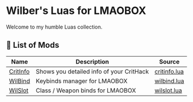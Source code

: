 # Wilber's Luas for LMAOBOX

Welcome to my humble Luas collection.

## 📜 List of Mods
| Name | Description | Source |
|---|---|---|
| [CritInfo](https://github.com/GNWilber/lmaobox-luas-public/blob/main/critinfo/README.md) | Shows you detailed info of your CritHack | [critinfo.lua](https://github.com/GNWilber/lmaobox-luas-public/blob/main/critinfo/critinfo.lua) |
| [WilBind](https://github.com/GNWilber/lmaobox-luas-public/blob/main/wilbind/README.md) | Keybinds manager for LMAOBOX | [wilbind.lua](https://github.com/GNWilber/lmaobox-luas-public/blob/main/wilbind/wilbind.lua) |
| [WilSlot](https://github.com/GNWilber/lmaobox-luas-public/blob/main/wilbind/README.md) | Class / Weapon binds for LMAOBOX | [wilslot.lua](https://github.com/GNWilber/lmaobox-luas-public/blob/main/wilslot/wilslot.lua) |